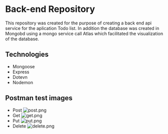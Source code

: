 # Back-end Repository

This repository was created for the purpose of creating a back end api service for the aplication Todo list.
In addition the database was created in Mongobd using a mongo service call Atlas which facilitated the visualization of the database. 

## Technologies

- Mongoose
- Express
- Dotevn
- Nodemon

## Postman test images
- Post
![post.png](https://dsm01pap001files.storage.live.com/y4mUxJMSlX1_34X6KYa8yGxu9kiYRAlSSw-elNsQEEN5C0s5B6PWTkdpHYhyxRkhN38caiB1ZB9jK2IGgSHrVgs3pOkaSLzDHlmVc6saC1ILtx0HItYkOfc1ui1Q-qqEPE35IW72nqMaD_FlrMKwGRPUix9ZbHlrYJWWFmArf85YdDcIlFbnH498TXOIpUMfgpR?width=1381&height=825&cropmode=none)
- Get
![get.png](https://dsm01pap001files.storage.live.com/y4mjXasKfXcSnu-2JKZx27EzUKMQob9g0hknQ1Zx67gpJoCwoenAUlloQGLtVUeO0dEVly4IyuzNyeK1VahMp_ApvYVlXjupXKAmup2DSuFfYTfM2hadWfdy4gSnAsPrpb9QMnOvxAl-Ag4zqaQwYFn-DZxK7hRn3HWLkgAIQxYufPQhKxCiO-gRUrT8jouTsvc?width=1388&height=828&cropmode=none)
- Put
![put.png](https://dsm01pap001files.storage.live.com/y4m91OFRtxcMq0DMGyxUYDs7ZtnUv_gq2aozTxO8yp_but4umohTQGcXXiPM86NfRPyOpeL_KM_VRVGV8zR7a5k6GrG2vJUigUNT4RI95IBprvxfSg4FV5AlEfsVTZAxu1S55rASex2YO31d0ixIGrEkOBHgakW_KwxW3BnEsGDmDlvHqJjpBg4Oj2ZMGRX3Upt?width=1382&height=822&cropmode=none)
- Delete
![delete.png](https://dsm01pap001files.storage.live.com/y4mYrmbHcmNpmsrRF7g_I009OwunDKxcRrLYLluO0QqU9JGGOY4ML63FxEX1VOnEvosNVhGPpIKoL_nDOOjV8s6XVoiiMAzkvqQRR8zN2rw5cYUcEQiCANmhOyotH_hiip57QvTPxuIbQMf2gj9cl1j-h_iM6goNUrv6Tp4r7NU9jWXX_2pyo84a48BEf4Gud6P?width=1385&height=823&cropmode=none)

